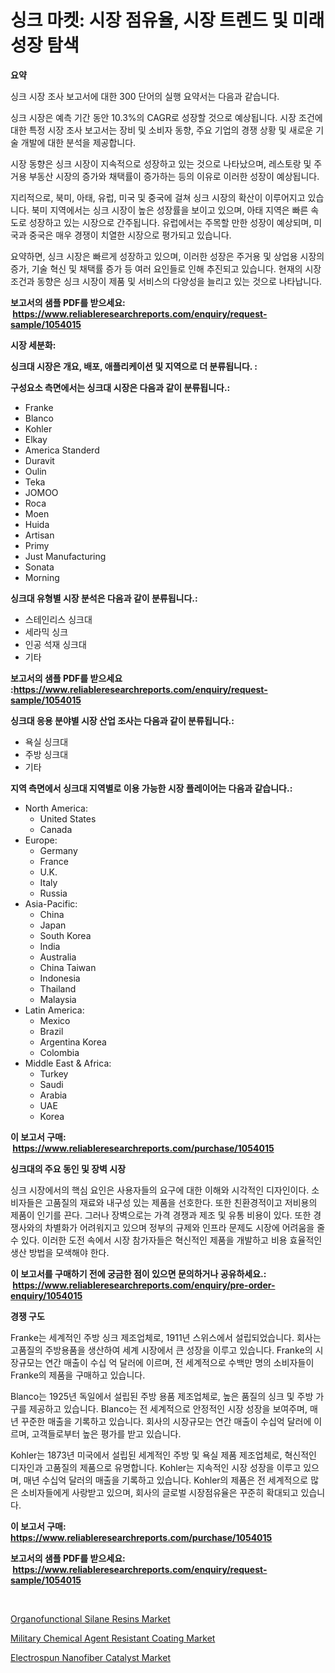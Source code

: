 <p><h1>싱크 마켓: 시장 점유율, 시장 트렌드 및 미래 성장 탐색</h1></p><p><strong>요약</strong></p>
<p><p>싱크 시장 조사 보고서에 대한 300 단어의 실행 요약서는 다음과 같습니다.</p><p>싱크 시장은 예측 기간 동안 10.3%의 CAGR로 성장할 것으로 예상됩니다. 시장 조건에 대한 특정 시장 조사 보고서는 장비 및 소비자 동향, 주요 기업의 경쟁 상황 및 새로운 기술 개발에 대한 분석을 제공합니다.</p><p>시장 동향은 싱크 시장이 지속적으로 성장하고 있는 것으로 나타났으며, 레스토랑 및 주거용 부동산 시장의 증가와 채택률이 증가하는 등의 이유로 이러한 성장이 예상됩니다.</p><p>지리적으로, 북미, 아태, 유럽, 미국 및 중국에 걸쳐 싱크 시장의 확산이 이루어지고 있습니다. 북미 지역에서는 싱크 시장이 높은 성장률을 보이고 있으며, 아태 지역은 빠른 속도로 성장하고 있는 시장으로 간주됩니다. 유럽에서는 주목할 만한 성장이 예상되며, 미국과 중국은 매우 경쟁이 치열한 시장으로 평가되고 있습니다.</p><p>요약하면, 싱크 시장은 빠르게 성장하고 있으며, 이러한 성장은 주거용 및 상업용 시장의 증가, 기술 혁신 및 채택률 증가 등 여러 요인들로 인해 추진되고 있습니다. 현재의 시장 조건과 동향은 싱크 시장이 제품 및 서비스의 다양성을 늘리고 있는 것으로 나타납니다.</p></p>
<p><strong>보고서의 샘플 PDF를 받으세요: &nbsp;<a href="https://www.reliableresearchreports.com/enquiry/request-sample/1054015">https://www.reliableresearchreports.com/enquiry/request-sample/1054015</a></strong></p>
<p><strong>시장 세분화:</strong></p>
<p><strong> 싱크대 시장은 개요, 배포, 애플리케이션 및 지역으로 더 분류됩니다. :</strong></p>
<p><strong>구성요소 측면에서는 싱크대 시장은 다음과 같이 분류됩니다.:</strong></p>
<p><ul><li>Franke</li><li>Blanco</li><li>Kohler</li><li>Elkay</li><li>America Standerd</li><li>Duravit</li><li>Oulin</li><li>Teka</li><li>JOMOO</li><li>Roca</li><li>Moen</li><li>Huida</li><li>Artisan</li><li>Primy</li><li>Just Manufacturing</li><li>Sonata</li><li>Morning</li></ul></p>
<p><strong> 싱크대 유형별 시장 분석은 다음과 같이 분류됩니다.:</strong></p>
<p><ul><li>스테인리스 싱크대</li><li>세라믹 싱크</li><li>인공 석재 싱크대</li><li>기타</li></ul></p>
<p><strong>보고서의 샘플 PDF를 받으세요 :<a href="https://www.reliableresearchreports.com/enquiry/request-sample/1054015">https://www.reliableresearchreports.com/enquiry/request-sample/1054015</a></strong></p>
<p><strong> 싱크대 응용 분야별 시장 산업 조사는 다음과 같이 분류됩니다.:</strong></p>
<p><ul><li>욕실 싱크대</li><li>주방 싱크대</li><li>기타</li></ul></p>
<p><strong>지역 측면에서 싱크대 지역별로 이용 가능한 시장 플레이어는 다음과 같습니다.:</strong></p>
<p><ul>
    <li>
        North America:
        <ul>
            <li>United States</li>
            <li>Canada</li>
        </ul>
    </li>
    <li>
        Europe:
        <ul>
            <li>Germany</li>
            <li>France</li>
            <li>U.K.</li>
            <li>Italy</li>
            <li>Russia</li>
        </ul>
    </li>
    <li>
        Asia-Pacific:
        <ul>
            <li>China</li>
            <li>Japan</li>
            <li>South Korea</li>
            <li>India</li>
            <li>Australia</li>
            <li>China Taiwan</li>
            <li>Indonesia</li>
            <li>Thailand</li>
            <li>Malaysia</li>
        </ul>
    </li>
    <li>
        Latin America:
        <ul>
            <li>Mexico</li>
            <li>Brazil</li>
            <li>Argentina Korea</li>
            <li>Colombia</li>
        </ul>
    </li>
    <li>
        Middle East & Africa:
        <ul>
            <li>Turkey</li>
            <li>Saudi</li>
            <li>Arabia</li>
            <li>UAE</li>
            <li>Korea</li>
        </ul>
    </li>
    </ul></p>
<p><strong>이 보고서 구매: &nbsp;<a href="https://www.reliableresearchreports.com/purchase/1054015">https://www.reliableresearchreports.com/purchase/1054015</a></strong></p>
<p><strong>싱크대의 주요 동인 및 장벽 시장</strong></p>
<p><p>싱크 시장에서의 핵심 요인은 사용자들의 요구에 대한 이해와 시각적인 디자인이다. 소비자들은 고품질의 재료와 내구성 있는 제품을 선호한다. 또한 친환경적이고 저비용의 제품이 인기를 끈다. 그러나 장벽으로는 가격 경쟁과 제조 및 유통 비용이 있다. 또한 경쟁사와의 차별화가 어려워지고 있으며 정부의 규제와 인프라 문제도 시장에 어려움을 줄 수 있다. 이러한 도전 속에서 시장 참가자들은 혁신적인 제품을 개발하고 비용 효율적인 생산 방법을 모색해야 한다.</p></p>
<p><strong>이 보고서를 구매하기 전에 궁금한 점이 있으면 문의하거나 공유하세요.: &nbsp;<a href="https://www.reliableresearchreports.com/enquiry/pre-order-enquiry/1054015">https://www.reliableresearchreports.com/enquiry/pre-order-enquiry/1054015</a></strong></p>
<p><strong>경쟁 구도</strong></p>
<p><p>Franke는 세계적인 주방 싱크 제조업체로, 1911년 스위스에서 설립되었습니다. 회사는 고품질의 주방용품을 생산하여 세계 시장에서 큰 성장을 이루고 있습니다. Franke의 시장규모는 연간 매출이 수십 억 달러에 이르며, 전 세계적으로 수백만 명의 소비자들이 Franke의 제품을 구매하고 있습니다.</p><p>Blanco는 1925년 독일에서 설립된 주방 용품 제조업체로, 높은 품질의 싱크 및 주방 가구를 제공하고 있습니다. Blanco는 전 세계적으로 안정적인 시장 성장을 보여주며, 매년 꾸준한 매출을 기록하고 있습니다. 회사의 시장규모는 연간 매출이 수십억 달러에 이르며, 고객들로부터 높은 평가를 받고 있습니다.</p><p>Kohler는 1873년 미국에서 설립된 세계적인 주방 및 욕실 제품 제조업체로, 혁신적인 디자인과 고품질의 제품으로 유명합니다. Kohler는 지속적인 시장 성장을 이루고 있으며, 매년 수십억 달러의 매출을 기록하고 있습니다. Kohler의 제품은 전 세계적으로 많은 소비자들에게 사랑받고 있으며, 회사의 글로벌 시장점유율은 꾸준히 확대되고 있습니다.</p></p>
<p><strong>이 보고서 구매: &nbsp; <a href="https://www.reliableresearchreports.com/purchase/1054015">https://www.reliableresearchreports.com/purchase/1054015</a></strong></p>
<p><strong>보고서의 샘플 PDF를 받으세요: &nbsp;<a href="https://www.reliableresearchreports.com/enquiry/request-sample/1054015">https://www.reliableresearchreports.com/enquiry/request-sample/1054015</a></strong><strong></strong></p>
<p>&nbsp;</p>
<p><p><a href="https://github.com/seekum/Market-Research-Report-List-1/blob/main/organofunctional-silane-resins-market.md">Organofunctional Silane Resins Market</a></p><p><a href="https://github.com/timeliteaut/Market-Research-Report-List-1/blob/main/military-chemical-agent-resistant-coating-market.md">Military Chemical Agent Resistant Coating Market</a></p><p><a href="https://github.com/bobicer/Market-Research-Report-List-2/blob/main/electrospun-nanofiber-catalyst-market.md">Electrospun Nanofiber Catalyst Market</a></p></p>